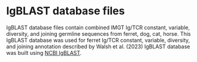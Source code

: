 # IgBLAST database files
IgBLAST database files contain combined IMGT Ig/TCR constant, variable, diversity, and joining germline sequences from ferret, dog, cat, horse.
This IgBLAST database was used for ferret Ig/TCR constant, variable, diversity, and joining annotation described by Walsh et al. (2023)
IgBLAST database was built using [NCBI IgBLAST](https://ncbi.github.io/igblast/cook/How-to-set-up.html).
